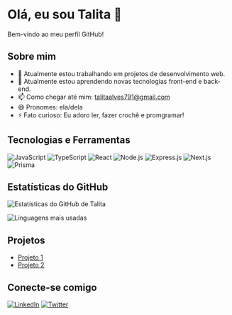 # Olá, eu sou Talita 👋

Bem-vindo ao meu perfil GitHub!

## Sobre mim

- 🔭 Atualmente estou trabalhando em projetos de desenvolvimento web.
- 🌱 Atualmente estou aprendendo novas tecnologias front-end e back-end.
- 📫 Como chegar até mim: [talitaalves791@gmail.com](talitaalves791@gmail.com)
- 😄 Pronomes: ela/dela
- ⚡ Fato curioso: Eu adoro ler, fazer crochê e promgramar!

## Tecnologias e Ferramentas

![JavaScript](https://img.shields.io/badge/-JavaScript-black?style=flat-square&logo=javascript)
![TypeScript](https://img.shields.io/badge/-TypeScript-black?style=flat-square&logo=typescript)
![React](https://img.shields.io/badge/-React-black?style=flat-square&logo=react)
![Node.js](https://img.shields.io/badge/-Node.js-black?style=flat-square&logo=node.js)
![Express.js](https://img.shields.io/badge/-Express-black?style=flat-square&logo=express)
![Next.js](https://img.shields.io/badge/-Next.js-black?style=flat-square&logo=next.js)
![Prisma](https://img.shields.io/badge/-Prisma-black?style=flat-square&logo=prisma)

## Estatísticas do GitHub

![Estatísticas do GitHub de Talita](https://github-readme-stats.vercel.app/api?username=talitaester&show_icons=true&theme=radical)

![Linguagens mais usadas](https://github-readme-stats.vercel.app/api/top-langs/?username=talitaester&layout=compact&theme=radical)

## Projetos

- [Projeto 1](https://github.com/talitaester/SIOT-MM-implementations)
- [Projeto 2](https://github.com/talitaester/projeto2)

## Conecte-se comigo

[![LinkedIn](https://img.shields.io/badge/-LinkedIn-black?style=flat-square&logo=linkedin)](https://linkedin.com/in/talitaester)
[![Twitter](https://img.shields.io/badge/-Twitter-black?style=flat-square&logo=twitter)](https://twitter.com/talitaester)
